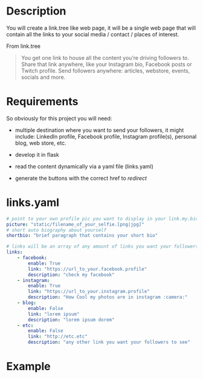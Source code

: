 # Description

You will create a link.tree like web page, it will be a single web page that will contain all the links to your social media / contact / places of interest.

From link.tree
> You get one link to house all the content you’re driving followers to. Share that link anywhere, like your Instagram bio, Facebook posts or Twitch profile.
> Send followers anywhere: articles, webstore, events, socials and more.

# Requirements

So obviously for this project you will need:

- multiple destination where you want to send your followers, it might include: LinkedIn profile, Facebook profile, Instagram profile(s), personal blog, web store, etc.

- develop it in flask

- read the content dynamically via a yaml file (links.yaml)


- generate the buttons with the correct href to *redirect*



# links.yaml

```yaml
# point to your own profile pic you want to display in your link.my.bio
picture: "static/filename_of_your_selfie.[png|jpg]"
# short auto biography about yourself
shortbio: "brief paragraph that contains your short bio"

# links will be an array of any amount of links you want your followers to discover
links:
    - facebook:
        enable: True
        link: "https://url_to_your.facebook.profile"
        description: "check my facebook"
    - instagram:
        enable: True
        link: "https://url_to_your.instagram.profile"
        description: "How Cool my photos are in instagram :camera:"
    - blog:
        enable: False
        link: "lorem ipsum"
        description: "lorem ipsum dorem"
    - etc:
        enable: False
        link: "http://etc.etc"
        description: "any other link you want your followers to see"

```



# Example